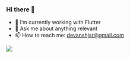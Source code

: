 ### Hi there 👋

<!--
**devanshjsr/devanshjsr** is a ✨ _special_ ✨ repository because its `README.md` (this file) appears on your GitHub profile.

Here are some ideas to get you started:
-->

 - 🌱 I’m currently working with Flutter
 - 💬 Ask me about anything relevant
 - 📫 How to reach me: devanshjsr@gmail.com
 
<img src="https://github-readme-stats.vercel.app/api?username=devanshjsr&&show_icons=true&title_color=ffffff&icon_color=bb2acf&text_color=daf7dc&bg_color=151515">


